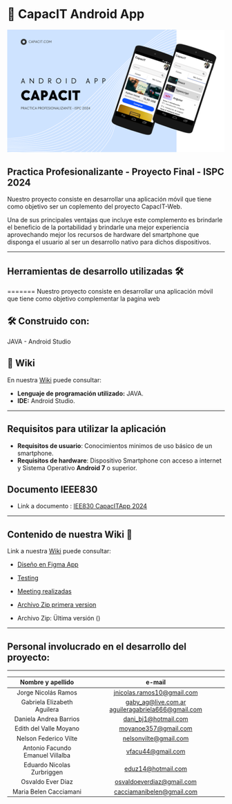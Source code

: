 # 📱 CapacIT Android App   


![portada](https://github.com/Capacit-ISPC/Project_CapacIT-App/blob/develop/documentacion/portada_capacit_app.png)

## Practica Profesionalizante - Proyecto Final - ISPC 2024

Nuestro proyecto consiste en desarrollar una aplicación móvil que tiene como objetivo ser un coplemento del proyecto CapacIT-Web.

Una de sus principales ventajas que incluye este complemento es brindarle el beneficio de la portabilidad y brindarle una mejor experiencia aprovechando mejor los recursos de hardware del smartphone que disponga el usuario al ser un desarrollo nativo para dichos dispositivos.

---

## Herramientas de desarrollo utilizadas 🛠️
=======
Nuestro proyecto consiste en desarrollar una aplicación móvil que tiene como objetivo complementar la pagina web 

## 🛠️ Construido con:
JAVA  -  Android Studio

## 📖 Wiki 
En nuestra [Wiki](https://github.com/Capacit-ISPC/Project_CapacIT-App/wiki) puede consultar:

- **Lenguaje de programación utilizado:** JAVA.
- **IDE:** Android Studio.

---

## Requisitos para utilizar la aplicación

- **Requisitos de usuario**: Conocimientos minimos de uso básico de un smartphone.
- **Requisitos de hardware**: Dispositivo Smartphone con acceso a internet y Sistema Operativo **Android 7** o superior.

## Documento IEEE830

- Link a documento : [IEE830 CapacITApp 2024](https://docs.google.com/document/d/1e0zM1yF02QUeH7akZ6qVxyfHWLgBOY3wE-Z4JhKcTiQ/edit)

---

## Contenido de nuestra Wiki 📖

Link a nuestra [Wiki](https://github.com/Capacit-ISPC/Project_CapacIT-App/wiki) puede consultar:

- [Diseño en Figma App](https://www.figma.com/file/yzoff40O4O2ZKgYflUPnZe/CapacIT-Dise%C3%B1o?type=design&node-id=0-1&mode=design&t=g4FAlhO14i6vCfrD-0)
- [Testing](https://github.com/Capacit-ISPC/Project_CapacIT-App/wiki/Testing)

- [Meeting realizadas](https://github.com/Capacit-ISPC/Project_CapacIT-App/wiki/Reuniones-Equipo)

- [Archivo Zip primera version]()

- Archivo Zip: Ültima versión ()

---

## Personal involucrado en el desarrollo del proyecto:

---

|        Nombre y apellido         |                      e-mail                       |
| :------------------------------: | :-----------------------------------------------: |
|       Jorge Nicolás Ramos        |            jnicolas.ramos10@gmail.com             |
|   Gabriela Elizabeth Aguilera    | gaby_ag@live.com.ar aguileragabriela666@gmail.com |
|      Daniela Andrea Barrios      |               dani_bj1@hotmail.com                |
|      Edith del Valle Moyano      |               moyanoe357@gmail.com                |
|      Nelson Federico Vilte       |               nelsonvilte@gmail.com               |
| Antonio Facundo Emanuel Villalba |                 vfacu44@gmail.com                 |
|    Eduardo Nicolas Zurbriggen    |                eduz14@hotmail.com                 |
|        Osvaldo Ever Diaz         |             osvaldoeverdiaz@gmail.com             |
|      Maria Belen Cacciamani      |             cacciamanibelen@gmail.com             |

